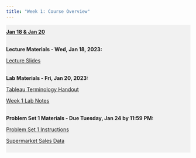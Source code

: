 ```yaml
---
title: "Week 1: Course Overview"
---
```


<div style="background-color:rgba(0, 0, 0, 0.0470588); text-align:left; vertical-align: middle; padding:10px 0;">
<b><u>Jan 18 & Jan 20</u></b> <br> <br>

<b>Lecture Materials - Wed, Jan 18, 2023:</b> <br>

<a  href="/unit_00/lecture_00_week_01.html" target="_blank">Lecture Slides</a> <br> <br>

<b>Lab Materials - Fri, Jan 20, 2023:</b> <br>

<a  href="/unit_00/handout_00_week_01.html" target="_blank">Tableau Terminology Handout</a> <br>

<a  href="/unit_00/lab_00_week_01.html" target="_blank">Week 1 Lab Notes</a> <br> <br>

<b>Problem Set 1 Materials - Due Tuesday, Jan 24 by 11:59 PM:</b> <br>

<a  href="/unit_00/ps1.html" target="_blank">Problem Set 1 Instructions</a> <br>

<a  href="/unit_00/inputs/supermarket_sales.csv" download>Supermarket Sales Data</a>

</div>

